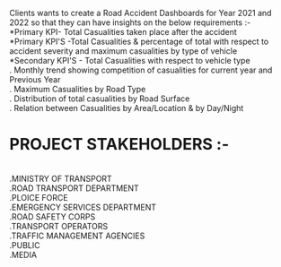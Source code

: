 Clients wants to create a Road Accident Dashboards for Year 2021 and 2022 so that they can have insights on the below requirements :-
<br>
*Primary KPI- Total Casualities taken place after the accident
<br>
*Primary KPI'S -Total Casualities & percentage of total with respect to accident severity and maximum casualities by type of vehicle 
<br>
*Secondary KPI'S - Total Casualities with respect to vehicle type 
<br>
. Monthly trend showing competition of casualities for current year and Previous Year
<br>
. Maximum Casualities by Road Type
<br>
. Distribution of total casualities by Road Surface
<br>
. Relation between Casualities by Area/Location & by Day/Night 
<br>
# PROJECT STAKEHOLDERS :-
<br>
.MINISTRY OF TRANSPORT
<br>
.ROAD TRANSPORT DEPARTMENT
<br>
.PLOICE FORCE
<br>
.EMERGENCY SERVICES DEPARTMENT 
<br>
.ROAD SAFETY CORPS 
<br>
.TRANSPORT OPERATORS 
<br>
.TRAFFIC MANAGEMENT AGENCIES 
<br>
.PUBLIC 
<br>
.MEDIA
